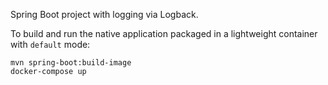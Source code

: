 Spring Boot project with logging via Logback.

To build and run the native application packaged in a lightweight container with `default` mode:
```
mvn spring-boot:build-image
docker-compose up
```